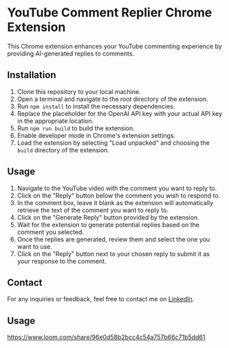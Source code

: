 # YouTube Comment Replier Chrome Extension

This Chrome extension enhances your YouTube commenting experience by providing AI-generated replies to comments.

## Installation

1. Clone this repository to your local machine.
2. Open a terminal and navigate to the root directory of the extension.
3. Run `npm install` to install the necessary dependencies.
4. Replace the placeholder for the OpenAI API key with your actual API key in the appropriate location.
5. Run `npm run build` to build the extension.
6. Enable developer mode in Chrome's extension settings.
7. Load the extension by selecting "Load unpacked" and choosing the `build` directory of the extension.

## Usage

1. Navigate to the YouTube video with the comment you want to reply to.
2. Click on the "Reply" button below the comment you wish to respond to.
3. In the comment box, leave it blank as the extension will automatically retrieve the text of the comment you want to reply to.
4. Click on the "Generate Reply" button provided by the extension.
5. Wait for the extension to generate potential replies based on the comment you selected.
6. Once the replies are generated, review them and select the one you want to use.
7. Click on the "Reply" button next to your chosen reply to submit it as your response to the comment.

## Contact

For any inquiries or feedback, feel free to contact me on [LinkedIn](https://www.linkedin.com/in/sipan-petrosyan-123870207/).

## Usage
https://www.loom.com/share/96e0d58b2bcc4c54a757b66c71b5dd61
